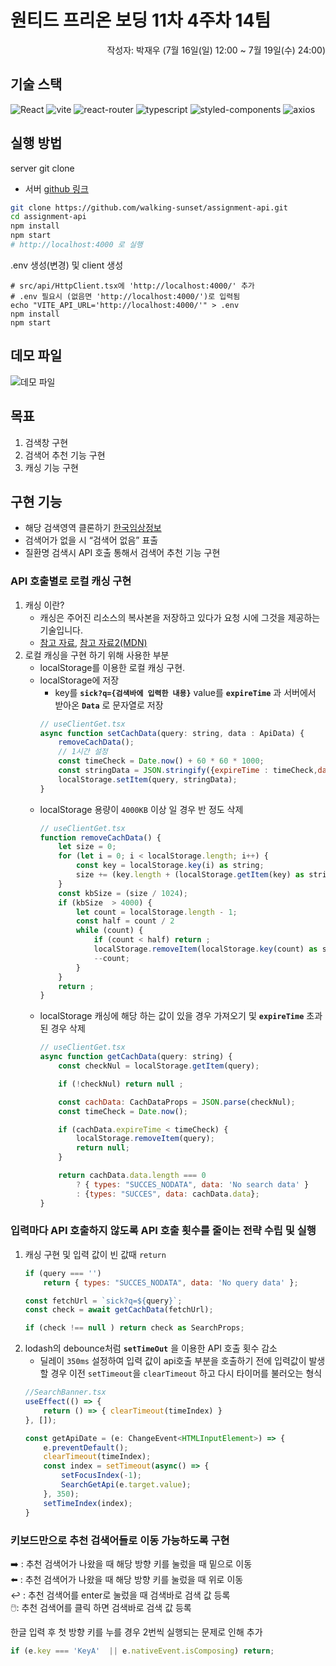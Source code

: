 # 원티드 프리온 보딩 11차 4주차 14팀
<div align="right">작성자: 박재우 (7월 16일(일) 12:00 ~ 7월 19일(수) 24:00)</div>

## 기술 스택
![React](https://img.shields.io/badge/react-18.2.0-20232A?logo=react)
![vite](https://img.shields.io/badge/vite-4.4.0-B73BFE?logo=vite)
![react-router](https://img.shields.io/badge/react--router-6.14.1-CA4245?logo=reactRouter)
![typescript](https://img.shields.io/badge/typescript-5.0.2-007ACC?logo=typescript)
![styled-components](https://img.shields.io/badge/styled--components-6.0.4-28A745?logo=styled-components)
![axios](https://img.shields.io/badge/axios-1.4.0-%23671DDF?logo=axios&logoColor=%23671DDF)

## 실행 방법
server git clone
- 서버 [github 링크](https://github.com/walking-sunset/assignment-api)
```bash
git clone https://github.com/walking-sunset/assignment-api.git
cd assignment-api
npm install
npm start
# http://localhost:4000 로 실행
```
.env 생성(변경) 및 client 생성
```
# src/api/HttpClient.tsx에 'http://localhost:4000/' 추가
# .env 필요시 (없음면 'http://localhost:4000/')로 입력됨
echo "VITE_API_URL='http://localhost:4000/'" > .env
npm install
npm start
```

## 데모 파일
![데모 파일](./demo.gif)
## 목표 
1. 검색창 구현
2. 검색어 추천 기능 구현
3. 캐싱 기능 구현

## 구현 기능

- 해당 검색영역 클론하기   [한국임상정보](https://clinicaltrialskorea.com/)
- 검색어가 없을 시 “검색어 없음” 표출
- 질환명 검색시 API 호출 통해서 검색어 추천 기능 구현

### API 호출별로 로컬 캐싱 구현   
1. 캐싱 이란? 
    - 캐싱은 주어진 리소스의 복사본을 저장하고 있다가 요청 시에 그것을 제공하는 기술입니다.
    - [참고 자료](https://web.dev/http-cache/#examples), [참고 자료2(MDN)](https://developer.mozilla.org/ko/docs/Web/HTTP/Caching)
2. 로컬 캐싱을 구현 하기 위해 사용한 부분
    - localStorage를 이용한 로컬 캐싱 구현.
    - localStorage에 저장
        - key를 **`sick?q={검색바에 입력한 내용}`** value를 **`expireTime`** 과 서버에서 받아온 **`Data`** 로 문자열로 저장
        ```javascript
        // useClientGet.tsx
        async function setCachData(query: string, data : ApiData) {
            removeCachData();
            // 1시간 설정
            const timeCheck = Date.now() + 60 * 60 * 1000;
            const stringData = JSON.stringify({expireTime : timeCheck,data: data });
            localStorage.setItem(query, stringData);
        }
        ```
    - localStorage 용량이 `4000KB` 이상 일 경우 반 정도 삭제
        ```javascript
        // useClientGet.tsx
        function removeCachData() {
            let size = 0;
            for (let i = 0; i < localStorage.length; i++) {
                const key = localStorage.key(i) as string;
                size += (key.length + (localStorage.getItem(key) as string).length) * 2
            }
            const kbSize = (size / 1024);
            if (kbSize  > 4000) {
                let count = localStorage.length - 1;
                const half = count / 2
                while (count) {
                    if (count < half) return ;
                    localStorage.removeItem(localStorage.key(count) as string);
                    --count;
                }
            }
            return ;
        }
        ```
    - localStorage 캐싱에 해당 하는 값이 있을 경우 가져오기 및 **`expireTime`** 초과 된 경우 삭제
        ```javascript
        // useClientGet.tsx
        async function getCachData(query: string) {
            const checkNul = localStorage.getItem(query);

            if (!checkNul) return null ;

            const cachData: CachDataProps = JSON.parse(checkNul);
            const timeCheck = Date.now();

            if (cachData.expireTime < timeCheck) {
                localStorage.removeItem(query);
                return null;
            }

            return cachData.data.length === 0
                ? { types: "SUCCES_NODATA", data: 'No search data' }
                : {types: "SUCCES", data: cachData.data};
        }
        ```
### 입력마다 API 호출하지 않도록 API 호출 횟수를 줄이는 전략 수립 및 실행 
1. 캐싱 구현 및 입력 값이 빈 값때 `return`   
    ```javascript
    if (query === '')
        return { types: "SUCCES_NODATA", data: 'No query data' };

    const fetchUrl = `sick?q=${query}`;
    const check = await getCachData(fetchUrl);

    if (check !== null ) return check as SearchProps;
    ```
2. lodash의 debounce처럼 **`setTimeOut`** 을 이용한 API 호출 횟수 감소
    - 딜레이 `350ms` 설정하여 입력 값이 api호출 부분을 호출하기 전에 입력값이 발생할 경우 이전 `setTimeout`을 `clearTimeout` 하고 다시 타이머를 불러오는 형식
    ```javascript
    //SearchBanner.tsx
    useEffect(() => {
        return () => { clearTimeout(timeIndex) }
    }, []);

    const getApiDate = (e: ChangeEvent<HTMLInputElement>) => {
        e.preventDefault();
        clearTimeout(timeIndex);
        const index = setTimeout(async() => {
            setFocusIndex(-1);
            SearchGetApi(e.target.value);
        }, 350);
        setTimeIndex(index);
    }
    ```

### 키보드만으로 추천 검색어들로 이동 가능하도록 구현   
➡️ : 추천 검색어가 나왔을 때 해당 방향 키를 눌렀을 때 밑으로 이동   
⬅️ : 추천 검색어가 나왔을 때 해당 방향 키를 눌렀을 때 위로 이동  
↩️ : 추천 검색어를 enter로 눌렀을 때 검색바로 검색 값 등록   
🖱️: 추천 검색어를 클릭 하면 검색바로 검색 값 등록   

한글 입력 후 첫 방향 키를 누를 경우 2번씩 실행되는 문제로 인해 추가
```javascript
if (e.key === 'KeyA'  || e.nativeEvent.isComposing) return;
```




